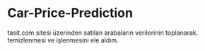 # Car-Price-Prediction
tasit.com sitesi üzerinden satılan arabaların verilerinin toplanarak. temizlenmesi ve işlenmesini ele aldım.
